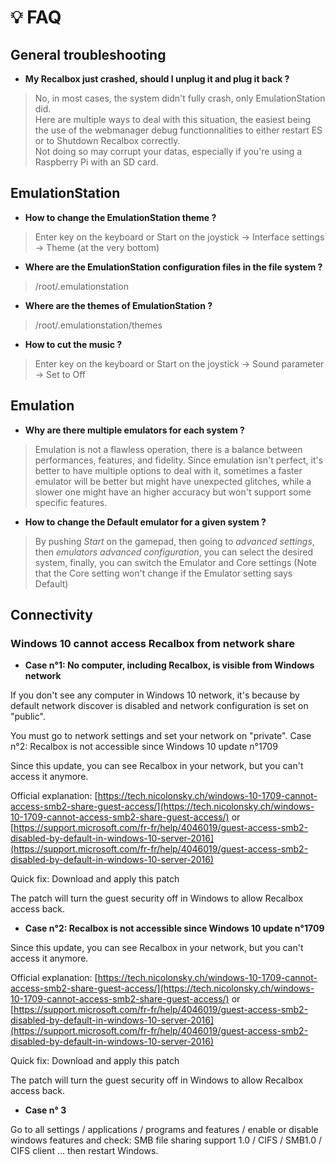 # 💡 FAQ

## General troubleshooting

* **My Recalbox just crashed, should I unplug it and plug it back ?**

> No, in most cases, the system didn't fully crash, only EmulationStation did.  
> Here are multiple ways to deal with this situation, the easiest being the use of the webmanager debug functionnalities to either restart ES or to Shutdown Recalbox correctly.  
> Not doing so may corrupt your datas, especially if you're using a Raspberry Pi with an SD card.

## EmulationStation <a id="emulationstation"></a>

* **How to change the EmulationStation theme ?**

> Enter key on the keyboard or Start on the joystick → Interface settings → Theme \(at the very bottom\)

* **Where are the EmulationStation configuration files in the file system ?**

> /root/.emulationstation

* **Where are the themes of EmulationStation ?**

> /root/.emulationstation/themes

* **How to cut the music ?**

> Enter key on the keyboard or Start on the joystick → Sound parameter → Set to Off

## Emulation

* **Why are there multiple emulators for each system ?**

> Emulation is not a flawless operation, there is a balance between performances, features, and fidelity. Since emulation isn't perfect, it's better to have multiple options to deal with it, sometimes a faster emulator will be better but might have unexpected glitches, while a slower one might have an higher accuracy but won't support some specific features.

* **How to change the Default emulator for a given system ?**

> By pushing _Start_ on the gamepad, then going to _advanced settings_, then _emulators advanced configuration_, you can select the desired system, finally, you can switch the Emulator and Core settings \(Note that the Core setting won't change if the Emulator setting says Default\)

## Connectivity

### Windows 10 cannot access Recalbox from network share

* **Case n°1: No computer, including Recalbox, is visible from Windows network**

If you don't see any computer in Windows 10 network, it's because by default network discover is disabled and network configuration is set on "public".

You must go to network settings and set your network on "private". Case n°2: Recalbox is not accessible since Windows 10 update n°1709

Since this update, you can see Recalbox in your network, but you can't access it anymore.

Official explanation: [https://tech.nicolonsky.ch/windows-10-1709-cannot-access-smb2-share-guest-access/](https://tech.nicolonsky.ch/windows-10-1709-cannot-access-smb2-share-guest-access/) or [https://support.microsoft.com/fr-fr/help/4046019/guest-access-smb2-disabled-by-default-in-windows-10-server-2016](https://support.microsoft.com/fr-fr/help/4046019/guest-access-smb2-disabled-by-default-in-windows-10-server-2016)

Quick fix: Download and apply this patch

The patch will turn the guest security off in Windows to allow Recalbox access back.

* **Case n°2: Recalbox is not accessible since Windows 10 update n°1709**

Since this update, you can see Recalbox in your network, but you can't access it anymore.

Official explanation: [https://tech.nicolonsky.ch/windows-10-1709-cannot-access-smb2-share-guest-access/](https://tech.nicolonsky.ch/windows-10-1709-cannot-access-smb2-share-guest-access/) or [https://support.microsoft.com/fr-fr/help/4046019/guest-access-smb2-disabled-by-default-in-windows-10-server-2016](https://support.microsoft.com/fr-fr/help/4046019/guest-access-smb2-disabled-by-default-in-windows-10-server-2016)

Quick fix: Download and apply this patch

The patch will turn the guest security off in Windows to allow Recalbox access back.

* **Case n° 3**

Go to all settings / applications / programs and features / enable or disable windows features and check: SMB file sharing support 1.0 / CIFS / SMB1.0 / CIFS client ... then restart Windows.


